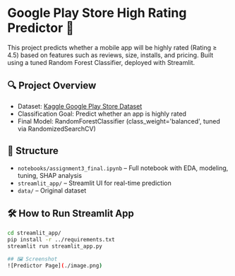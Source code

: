 # Google Play Store High Rating Predictor 🎯

This project predicts whether a mobile app will be highly rated (Rating ≥ 4.5) based on features such as reviews, size, installs, and pricing. Built using a tuned Random Forest Classifier, deployed with Streamlit.

## 🔍 Project Overview
- Dataset: [Kaggle Google Play Store Dataset](https://www.kaggle.com/datasets/lava18/google-play-store-apps)
- Classification Goal: Predict whether an app is highly rated
- Final Model: RandomForestClassifier (class_weight='balanced', tuned via RandomizedSearchCV)

## 📁 Structure
- `notebooks/assignment3_final.ipynb` – Full notebook with EDA, modeling, tuning, SHAP analysis
- `streamlit_app/` – Streamlit UI for real-time prediction
- `data/` – Original dataset

## 🛠 How to Run Streamlit App
```bash
cd streamlit_app/
pip install -r ../requirements.txt
streamlit run streamlit_app.py

## 🖼️ Screenshot
![Predictor Page](./image.png)